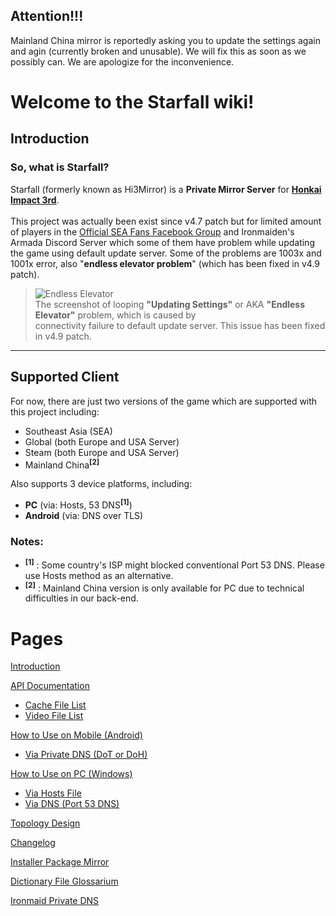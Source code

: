 ## Attention!!!
Mainland China mirror is reportedly asking you to update the settings again and agin (currently broken and unusable). We will fix this as soon as we possibly can.
We are apologize for the inconvenience.

# Welcome to the Starfall wiki!
## Introduction
### So, what is Starfall?<br/>
Starfall (formerly known as Hi3Mirror) is a **Private Mirror Server** for **[Honkai Impact 3rd](https://honkaiimpact3.mihoyo.com/)**.<br/><br/>
This project was actually been exist since v4.7 patch but for limited amount of players in the [Official SEA Fans Facebook Group](https://www.facebook.com/groups/2088915844672714) and Ironmaiden's Armada Discord Server which some of them have problem while updating the game using default update server. Some of the problems are 1003x and 1001x error, also "**endless elevator problem**" (which has been fixed in v4.9 patch).

> ![Endless Elevator](https://github.com/neon-nyan/Hi3MirrorWiki/raw/main/images/EndlessElevator.jpg)<br/>
> The screenshot of looping **"Updating Settings"** or AKA **"Endless Elevator"** problem, which is caused by<br/>connectivity failure to default update server. This issue has been fixed in v4.9 patch.

***

## Supported Client
For now, there are just two versions of the game which are supported with this project including:
* Southeast Asia (SEA)
* Global (both Europe and USA Server)
* Steam (both Europe and USA Server)
* Mainland China<sup>**[2]**</sup>

Also supports 3 device platforms, including:
* **PC** (via: Hosts, 53 DNS<sup>**[1]**</sup>)
* **Android** (via: DNS over TLS</sup>)

### Notes:
* <sup>**[1]**</sup> : Some country's ISP might blocked conventional Port 53 DNS. Please use Hosts method as an alternative.
* <sup>**[2]**</sup> : Mainland China version is only available for PC due to technical difficulties in our back-end.


# Pages
[Introduction](https://github.com/neon-nyan/Hi3MirrorWiki/wiki)

[API Documentation](https://github.com/neon-nyan/Hi3MirrorWiki/wiki/API-Documentation)
* [Cache File List](https://github.com/neon-nyan/Hi3MirrorWiki/wiki/API-Documentation#cache-file-list)
* [Video File List](https://github.com/neon-nyan/Hi3MirrorWiki/wiki/API-Documentation#video-file-list)

[How to Use on Mobile (Android)](https://github.com/neon-nyan/Hi3MirrorWiki/wiki/How-to-Use-on-Mobile-%28Android%29)
* [Via Private DNS (DoT or DoH)](https://github.com/neon-nyan/Hi3MirrorWiki/wiki/How-to-Use-on-Mobile-%28Android%29#via-private-dns-dot-or-doh)

[How to Use on PC (Windows)](https://github.com/neon-nyan/Hi3MirrorWiki/wiki/How-to-Use-on-PC-%28Windows%29)
* [Via Hosts File](https://github.com/neon-nyan/Hi3MirrorWiki/wiki/How-to-Use-on-PC-%28Windows%29#via-hosts-files)
* [Via DNS (Port 53 DNS)](https://github.com/neon-nyan/Hi3MirrorWiki/wiki/How-to-Use-on-PC-%28Windows%29#via-dns-port-53-dns)

[Topology Design](https://github.com/neon-nyan/Hi3MirrorWiki/wiki/Topology-Design)

[Changelog](https://github.com/neon-nyan/Hi3MirrorWiki/wiki/Changelog)

[Installer Package Mirror](https://github.com/neon-nyan/Hi3MirrorWiki/wiki/Installer-Package-Mirror)

[Dictionary File Glossarium](https://github.com/neon-nyan/Hi3MirrorWiki/wiki/Dictionary-File-Glossarium)

[Ironmaid Private DNS](https://github.com/neon-nyan/Hi3MirrorWiki/wiki/Ironmaid-Private-DNS)

